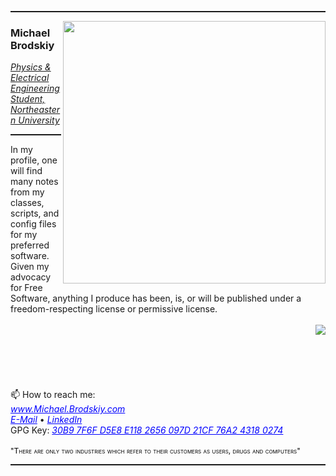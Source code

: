 <hr style="height:2px" color="grey">
<img align='right' src="https://github-readme-stats.vercel.app/api?username=MDBrodskiy&show_icons=true&theme=dark" width="420">
<h3>Michael Brodskiy</h3>
<p><em><u>Physics & Electrical Engineering Student, Northeastern University</u></em></p>
<hr style="height:2px" color="grey">
In my profile, one will find many notes from my classes, scripts, and config files for my preferred software. Given my advocacy for Free Software, anything I produce has been, is, or will be published under a freedom-respecting license or permissive license. <br/>
<br/>
<img align='right' src="https://github-readme-stats.vercel.app/api/top-langs/?username=mdbrodskiy&langs_count=5&theme=tokyonight">
<br/><br/><br/><br/><br/><br/> 📫 How to reach me: <br/>
<a href="http://Michael.Brodskiy.com" style="color:blue"><i>www.Michael.Brodskiy.com</i></a><br/>
<a href="mailto:MBrodskiy@Member.FSF.org" style="color:blue"><i>E-Mail</i></a>
•
<a href="https://www.linkedin.com/in/MBrodskiy/?locale=en_US" style="color:blue"><i>LinkedIn</i></a><br/>
GPG Key: <a href="http://michael.brodskiy.com/Key.asc" style="color:blue"><i>30B9 7F6F D5E8 E118 2656  097D 21CF 76A2 4318 0274</i></a><br/>
<br/>
<a style="color:black;font-variant:small-caps;font-size:12px;font-style:bold;">"There are only two industries which refer to their customers as users, drugs and computers"</a>
<br/>
<hr style="height:2px" color="grey">
